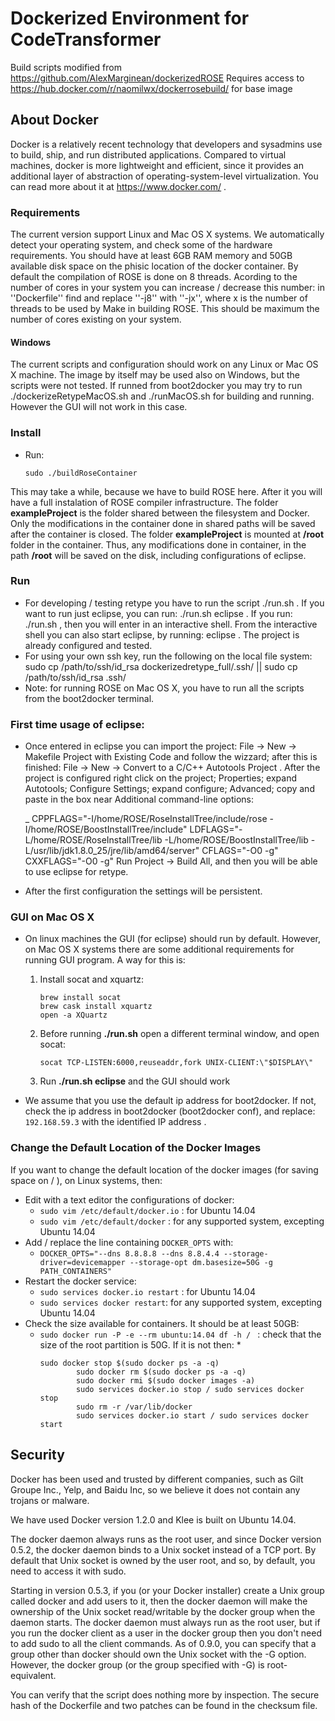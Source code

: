 # Dockerized Environment for CodeTransformer
Build scripts modified from https://github.com/AlexMarginean/dockerizedROSE
Requires access to https://hub.docker.com/r/naomilwx/dockerrosebuild/ for base image

## About Docker
Docker is a relatively recent technology that developers and sysadmins use to build, ship, and run distributed applications. Compared to virtual machines, docker is more lightweight and efficient, since it provides an additional layer of abstraction of operating-system-level virtualization. You can read more about it at https://www.docker.com/ .


### Requirements

The current version support Linux and Mac OS X systems. We automatically detect your operating system, and check some of the hardware requirements. You should have at least 6GB RAM memory and 50GB available disk space on the phisic location of the docker container. By default the compilation of ROSE is done on 8 threads. Acording to the number of cores in your system you can increase / decrease this number: in ''Dockerfile'' find and replace ''-j8'' with ''-jx'', where x is the number of threads to be used by Make in building ROSE. This should be maximum the number of cores existing on your system.

#### Windows 
The current scripts and configuration should work on any Linux or Mac OS X machine. The image by itself may be used also on  Windows, but the scripts were not tested. If runned from boot2docker you may try to run ./dockerizeRetypeMacOS.sh and ./runMacOS.sh for building and running.  However the GUI will not work in this case.


### Install
* Run: 
	```
	sudo ./buildRoseContainer
	``` 
 This may take a while, because we have to build ROSE here. After it you will have a full instalation of ROSE compiler infrastructure. The folder **exampleProject** is the folder shared between the filesystem and Docker. Only the modifications in the container done in shared paths will be saved after the container is closed.  The folder  **exampleProject** is mounted at **/root** folder in the container. Thus, any modifications done in container, in the path **/root** will be saved on the disk, including configurations of eclipse.

### Run
* For developing / testing retype you have to run the script ./run.sh . If you want to run just eclipse, you can run: ./run.sh eclipse . If you run: ./run.sh , then you will enter in an interactive shell. 
From the interactive shell you can also start eclipse, by running: eclipse . The project is already configured and tested. 
* For using your own ssh key, run the following on the local file system: sudo cp /path/to/ssh/id_rsa dockerizedretype_full/.ssh/ || sudo cp /path/to/ssh/id_rsa .ssh/
* Note: for running ROSE on Mac OS X, you have to run all the scripts from the boot2docker terminal.


### First time usage of eclipse: 
* Once entered in eclipse you can import the project: File -> New -> Makefile Project with Existing Code and follow the wizzard; after this is finished: File -> New -> Convert to a C/C++ Autotools Project . After the project is configured right click on the project; Properties; expand Autotools; Configure Settings; expand configure; Advanced; copy and paste in the box near Additional command-line options:

	_ CPPFLAGS="-I/home/ROSE/RoseInstallTree/include/rose -I/home/ROSE/BoostInstallTree/include" LDFLAGS="-L/home/ROSE/RoseInstallTree/lib -L/home/ROSE/BoostInstallTree/lib -L/usr/lib/jdk1.8.0_25/jre/lib/amd64/server" CFLAGS="-O0 -g" CXXFLAGS="-O0 -g"
Run Project -> Build All, and then you will be able to use eclipse for retype.


* After the first configuration the settings will be persistent. 

### GUI on Mac OS X

* On linux machines the GUI (for eclipse) should run by default. However, on Mac OS X systems there are some additional requirements for running GUI program. A way for this is:
 	1. Install socat and xquartz: 
		```
		brew install socat
		brew cask install xquartz
		open -a XQuartz
		```
	2. Before running **./run.sh** open a different terminal window, and open socat: 
		```
		socat TCP-LISTEN:6000,reuseaddr,fork UNIX-CLIENT:\"$DISPLAY\"
		```
	3. Run **./run.sh eclipse** and the GUI should work

* We assume that you use the default ip address for boot2docker. If not, check the ip address in boot2docker (boot2docker conf), and replace: ```192.168.59.3``` with the identified IP address . 

### Change the Default Location of the Docker Images

If you want to change the default location of the docker images (for saving space on / ), on Linux systems, then:
* Edit with a text editor the configurations of docker:
	* ```sudo vim /etc/default/docker.io``` :  for Ubuntu 14.04  
	* ```sudo vim /etc/default/docker``` : for any supported system, excepting Ubuntu 14.04  
* Add / replace the line containing ```DOCKER_OPTS``` with: 
	* ```DOCKER_OPTS="--dns 8.8.8.8 --dns 8.8.4.4 --storage-driver=devicemapper --storage-opt dm.basesize=50G -g PATH_CONTAINERS"```
* Restart the docker service: 
	* ```sudo services docker.io restart``` : for Ubuntu 14.04 
	* ```sudo services docker restart```: for any supported system, excepting Ubuntu 14.04 
* Check the size available for containers. It should be at least 50GB:
	* ```sudo docker run -P -e --rm ubuntu:14.04 df -h / ``` : check that the size of the root partition is 50G. If it is not then: 
		* 
		```
		sudo docker stop $(sudo docker ps -a -q)
                sudo docker rm $(sudo docker ps -a -q)
                sudo docker rmi $(sudo docker images -a)
                sudo services docker.io stop / sudo services docker stop           
                sudo rm -r /var/lib/docker
                sudo services docker.io start / sudo services docker start
		```
		
## Security

Docker has been used and trusted by different companies, such as Gilt Groupe Inc., Yelp, and Baidu Inc, so we believe it does not contain any trojans or malware.

We have used Docker version 1.2.0 and Klee is built on Ubuntu 14.04.

The docker daemon always runs as the root user, and since Docker version 0.5.2, the docker daemon binds to a Unix socket instead of a TCP port. By default that Unix socket is owned by the user root, and so, by default, you need to access it with sudo.

Starting in version 0.5.3, if you (or your Docker installer) create a Unix group called docker and add users to it, then the docker daemon will make the ownership of the Unix socket read/writable by the docker group when the daemon starts. The docker daemon must always run as the root user, but if you run the docker client as a user in the docker group then you don't need to add sudo to all the client commands. As of 0.9.0, you can specify that a group other than docker should own the Unix socket with the -G option. However, the docker group (or the group specified with -G) is root-equivalent.

You can verify that the script does nothing more by inspection. The secure hash of the Dockerfile and two patches can be found in the checksum file.

